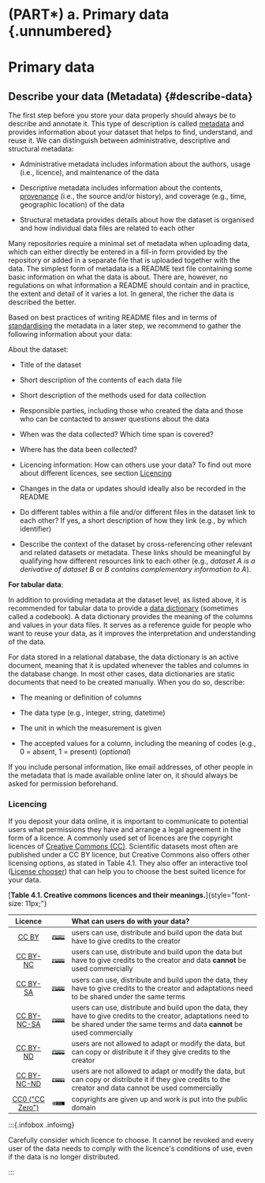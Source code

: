 # (PART\*) a. Primary data {.unnumbered}

# Primary data 

## Describe your data (Metadata) {#describe-data}

The first step before you store your data properly should always be to describe and annotate it. This type of description is called [metadata](#metadata) and provides information about your dataset that helps to find, understand, and reuse it. We can distinguish between administrative, descriptive and structural metadata:

- Administrative metadata includes information about the authors, usage (i.e., licence), and maintenance of the data

- Descriptive metadata includes information about the contents, [provenance](#provenance) (i.e., the source and/or history), and coverage (e.g., time, geographic location) of the data

- Structural metadata provides details about how the dataset is organised and how individual data files are related to each other

Many repositories require a minimal set of metadata when uploading data, which can either directly be entered in a fill-in form provided by the repository or added in a separate file that is uploaded together with the data. The simplest form of metadata is a README text file containing some basic information on what the data is about. There are, however, no regulations on what information a README should contain and in practice, the extent and detail of it varies a lot. In general, the richer the data is described the better. 

Based on best practices of writing README files and in terms of [standardising](#standardise) the metadata in a later step, we recommend to gather the following information about your data:

About the dataset: 
 
-   Title of the dataset

-   Short description of the contents of each data file

-   Short description of the methods used for data collection

-   Responsible parties, including those who created the data and those who can be contacted to answer questions about the data

-   When was the data collected? Which time span is covered?

-   Where has the data been collected?

-   Licencing information: How can others use your data? To find out more about different licences, see section [Licencing](#Licencing)

-   Changes in the data or updates should ideally also be recorded in the README

- Do different tables within a file and/or different files in the dataset link to each other? If yes, a short description of how they link (e.g., by which identifier)

- Describe the context of the dataset by cross-referencing other relevant and related datasets or metadata. These links should be meaningful by qualifying how different resources link to each other (e.g., *dataset A is a derivative of dataset B* or *B contains complementary information to A*).


**For tabular data**:

In addition to providing metadata at the dataset level, as listed above, it is recommended for tabular data to provide a [data dictionary](#data-dictionary) (sometimes called a codebook). A data dictionary provides the meaning of the columns and values in your data files. It serves as a reference guide for people who want to reuse your data, as it improves the interpretation and understanding of the data. 

For data stored in a relational database, the data dictionary is an active document, meaning that it is updated whenever the tables and columns in the database change. In most other cases, data dictionaries are static documents that need to be created manually. When you do so, describe:

- The meaning or definition of columns

- The data type (e.g., integer, string, datetime)

- The unit in which the measurement is given

- The accepted values for a column, including the meaning of codes (e.g., 0 = absent, 1 = present) (*optional*)


If you include personal information, like email addresses, of other people in the metadata that is made available online later on, it should always be asked for permission beforehand.

### Licencing

If you deposit your data online, it is important to communicate to potential users what permissions they have and arrange a legal agreement in the form of a licence. A commonly used set of licences are the copyright licences of [Creative Commons (CC)](https://creativecommons.org/share-your-work/cclicenses/). Scientific datasets most often are published under a CC BY licence, but Creative Commons also offers other licensing options, as stated in Table 4.1. They also offer an interactive tool ([License chooser](https://chooser-beta.creativecommons.org/)) that can help you to choose the best suited licence for your data.

[**Table 4.1. Creative commons licences and their meanings.**]{style="font-size: 11px;"}

|                                Licence                                |                                                                                   | What can users do with your data?                                                                                                                                                        |
|:-------------------:|:-----------------:|:--------------------------------|
|         [CC BY](https://creativecommons.org/licenses/by/4.0/)         |       [<img src="images/CCBY_logo.png" width="100"/>](images/CCBY_logo.png)       | users can use, distribute and build upon the data but have to give credits to the creator                                                                                                |
|      [CC BY-NC](https://creativecommons.org/licenses/by-nc/4.0/)      |    [<img src="images/CCBY-NC_logo.png" width="100"/>](images/CCBY-NC_logo.png)    | users can use, distribute and build upon the data but have to give credits to the creator and data **cannot** be used commercially                                                       |
|      [CC BY-SA](https://creativecommons.org/licenses/by-sa/4.0/)      |    [<img src="images/CCBY-SA_logo.png" width="100"/>](images/CCBY-SA_logo.png)    | users can use, distribute and build upon the data, they have to give credits to the creator and adaptations need to be shared under the same terms                                       |
|   [CC BY-NC-SA](https://creativecommons.org/licenses/by-nc-sa/4.0/)   | [<img src="images/CCBY-NC-SA_logo.png" width="100"/>](images/CCBY-NC-SA_logo.png) | users can use, distribute and build upon the data, they have to give credits to the creator, adaptations need to be shared under the same terms and data **cannot** be used commercially |
|      [CC BY-ND](https://creativecommons.org/licenses/by-nd/4.0/)      |    [<img src="images/CCBY-ND_logo.png" width="100"/>](images/CCBY-ND_logo.png)    | users are not allowed to adapt or modify the data, but can copy or distribute it if they give credits to the creator                                                                     |
|   [CC BY-NC-ND](https://creativecommons.org/licenses/by-nc-nd/4.0/)   | [<img src="images/CCBY-NC-ND_logo.png" width="100"/>](images/CCBY-NC-ND_logo.png) | users are not allowed to adapt or modify the data, but can copy or distribute it if they give credits to the creator and data cannot be used commercially                                |
| [CC0 ("CC Zero")](https://creativecommons.org/publicdomain/zero/1.0/) |    [<img src="images/CC-Zero_logo.png" width="100"/>](images/CC-Zero_logo.png)    | copyrights are given up and work is put into the public domain                                                                                                                           |

:::{.infobox .infoimg} 

Carefully consider which licence to choose. It cannot be revoked and every user of the data needs to comply with the licence's conditions of use, even if the data is no longer distributed.

:::
